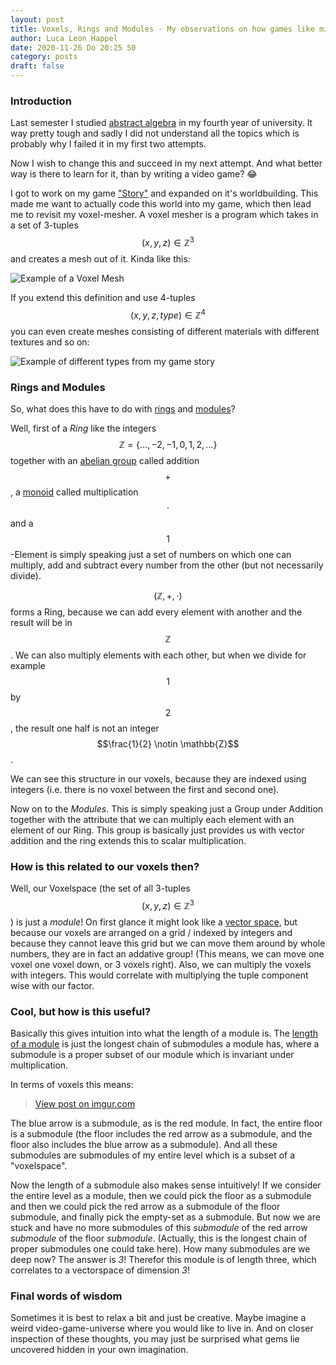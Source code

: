 ```yaml
---
layout: post
title: Voxels, Rings and Modules - My observations on how games like minecraft relate to abstract algebra
author: Luca Leon Happel
date: 2020-11-26 Do 20:25 50
category: posts
draft: false
---
```


### Introduction

Last semester I studied [abstract algebra](https://en.wikipedia.org/wiki/Abstract_algebra)
in my fourth year of university. It way pretty tough and sadly I did
not understand all the topics which is probably why I failed it in my
first two attempts.

Now I wish to change this and succeed in my next attempt.
And what better way is there to learn for it, than by writing a video
game? 😂

I got to work on my game ["Story"](https://github.com/Quoteme/story)
and expanded on it's worldbuilding. This made me want to actually code
this world into my game, which then lead me to revisit my voxel-mesher.
A voxel mesher is a program which takes in a set of 3-tuples
$$(x,y,z) \in \mathbb{Z}^3$$ and creates a mesh out of it. Kinda like
this:

![Example of a Voxel Mesh](https://upload.wikimedia.org/wikipedia/commons/b/bc/Voxels.svg)

If you extend this definition and use 4-tuples $$(x,y,z,type)\in\mathbb{Z}^4$$
you can even create meshes consisting of different materials with
different textures and so on:

![Example of different types from my game story](https://camo.githubusercontent.com/aaf2980eb37da3e0ed4b1f5c351642c788cd90316b018259a0f17f248fb2fca1/68747470733a2f2f692e696d6775722e636f6d2f496d65416c75332e676966)

### Rings and Modules

So, what does this have to do with
[rings](https://en.wikipedia.org/wiki/Ring_(mathematics)) and
[modules](https://en.wikipedia.org/wiki/Module_(mathematics))?

Well, first of a _Ring_ like the integers $$\mathbb{Z}=\{\dots,-2,-1,0,1,2,\dots\}$$
together with an [abelian group](https://en.wikipedia.org/wiki/Abelian_group)
called addition $$+$$, a [monoid](https://en.wikipedia.org/wiki/Monoid)
called multiplication $$\cdot$$ and a $$1$$-Element is simply speaking
just a set of numbers on which one can multiply, add and subtract
every number from the other (but not necessarily divide).

$$(\mathbb{Z}, +, \cdot)$$ forms a Ring, because we can add every element
with another and the result will be in $$\mathbb{Z}$$. We can also
multiply elements with each other, but when we divide for example $$1$$
by $$2$$, the result one half is not an integer $$\frac{1}{2} \notin \mathbb{Z}$$.

We can see this structure in our voxels, because they are indexed
using integers (i.e. there is no voxel between the first and second one).

Now on to the _Modules_. This is simply speaking just a Group under
Addition together with the attribute that we can multiply each element
with an element of our Ring. This group is basically just provides us
with vector addition and the ring extends this to scalar multiplication.

### How is this related to our voxels then?

Well, our Voxelspace (the set of all 3-tuples $$(x,y,z)\in\mathbb{Z}^3$$)
is just a _module_! On first glance it might look like a
[vector space](https://en.wikipedia.org/wiki/Vector_space), but because
our voxels are arranged on a grid / indexed by integers and because they
cannot leave this grid but we can move them around by whole numbers,
they are in fact an addative group! (This means, we can move one voxel
one voxel down, or 3 voxels right).
Also, we can multiply the voxels with integers. This would correlate
with multiplying the tuple component wise with our factor.


### Cool, but how is this useful?

Basically this gives intuition into what the length of a module is.
The [length of a module](https://en.wikipedia.org/wiki/Length_of_a_module)
is just the longest chain of submodules a module has, where a submodule
is a proper subset of our module which is invariant under multiplication.

In terms of voxels this means:

<blockquote class="imgur-embed-pub" lang="en" data-id="5P7as95"><a href="https://imgur.com/5P7as95">View post on imgur.com</a></blockquote><script async src="//s.imgur.com/min/embed.js" charset="utf-8"></script>

The blue arrow is a submodule, as is the red module. In fact, the entire
floor is a submodule (the floor includes the red arrow as a submodule,
and the floor also includes the blue arrow as a submodule). And all these
submodules are submodules of my entire level which is a subset of a
"voxelspace".

Now the length of a submodule also makes sense intuitively! If we consider
the entire level as a module, then we could pick the floor as a submodule
and then we could pick the red arrow as a submodule of the floor submodule,
and finally pick the empty-set as a submodule. But now we are stuck and
have no more submodules of this _submodule_ of the red arrow _submodule_ of the
floor _submodule_. (Actually, this is the longest chain of proper
submodules one could take here). How many submodules are we deep now?
The answer is _3_! Therefor this module is of length three, which
correlates to a vectorspace of dimension _3_!

### Final words of wisdom

Sometimes it is best to relax a bit and just be creative. Maybe imagine
a weird video-game-universe where you would like to live in. And on closer
inspection of these thoughts, you may just be surprised what gems lie
uncovered hidden in your own imagination.
